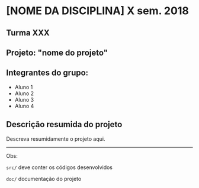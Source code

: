 # [NOME DA DISCIPLINA] X sem. 2018

## Turma XXX
## Projeto: "nome do projeto"
## Integrantes do grupo:

* Aluno 1
* Aluno 2
* Aluno 3
* Aluno 4

## Descrição resumida do projeto

Descreva resumidamente o projeto aqui.

_______________________________________
Obs:

`src/` deve conter os códigos desenvolvidos

`doc/` documentação do projeto
